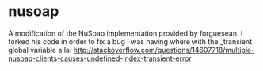 nusoap
======

A modification of the NuSoap implementation provided by forguesean. I forked his code in order to fix a bug I was having where with the _transient global variable a la: http://stackoverflow.com/questions/14607718/multiple-nusoap-clients-causes-undefined-index-transient-error
